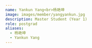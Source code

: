 ```yaml
---
name: Yankun Yang<br>杨艳坤
image: images/member/yangyankun.jpg
description: Master Student (Year 1)
role: postgrad
aliases:
  - 杨艳坤
  - Yankun Yang
---
```


<centre>

</centre>
